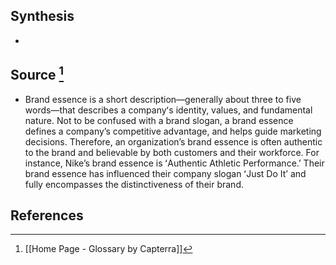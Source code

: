 ## Synthesis
- 
## Source [^1]
- Brand essence is a short description—generally about three to five words—that describes a companyʻs identity, values, and fundamental nature. Not to be confused with a brand slogan, a brand essence defines a company’s competitive advantage, and helps guide marketing decisions. Therefore, an organization’s brand essence is often authentic to the brand and believable by both customers and their workforce. For instance, Nike’s brand essence is ʻAuthentic Athletic Performance.’ Their brand essence has influenced their company slogan ʻJust Do It’ and fully encompasses the distinctiveness of their brand.
## References

[^1]: [[Home Page - Glossary by Capterra]]
